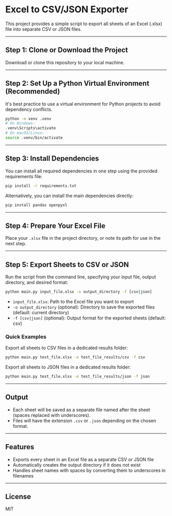 # Excel to CSV/JSON Exporter

This project provides a simple script to export all sheets of an Excel (.xlsx) file into separate CSV or JSON files.

---

## Step 1: Clone or Download the Project

Download or clone this repository to your local machine.

---

## Step 2: Set Up a Python Virtual Environment (Recommended)

It's best practice to use a virtual environment for Python projects to avoid dependency conflicts.

```bash
python -m venv .venv
# On Windows:
.venv\Scripts\activate
# On macOS/Linux:
source .venv/bin/activate
```

---

## Step 3: Install Dependencies

You can install all required dependencies in one step using the provided requirements file:

```bash
pip install -r requirements.txt
```

Alternatively, you can install the main dependencies directly:

```bash
pip install pandas openpyxl
```

---

## Step 4: Prepare Your Excel File

Place your `.xlsx` file in the project directory, or note its path for use in the next step.

---

## Step 5: Export Sheets to CSV or JSON

Run the script from the command line, specifying your input file, output directory, and desired format:

```bash
python main.py input_file.xlsx -o output_directory -f [csv|json]
```

- `input_file.xlsx`: Path to the Excel file you want to export
- `-o output_directory` (optional): Directory to save the exported files (default: current directory)
- `-f [csv|json]` (optional): Output format for the exported sheets (default: csv)

### Quick Examples

Export all sheets to CSV files in a dedicated results folder:
```bash
python main.py test_file.xlsx -o test_file_results/csv -f csv
```

Export all sheets to JSON files in a dedicated results folder:
```bash
python main.py test_file.xlsx -o test_file_results/json -f json
```

---

## Output
- Each sheet will be saved as a separate file named after the sheet (spaces replaced with underscores).
- Files will have the extension `.csv` or `.json` depending on the chosen format.

---

## Features
- Exports every sheet in an Excel file as a separate CSV or JSON file
- Automatically creates the output directory if it does not exist
- Handles sheet names with spaces by converting them to underscores in filenames

---

## License
MIT 